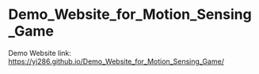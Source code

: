 # Demo_Website_for_Motion_Sensing_Game

Demo Website link: https://yj286.github.io/Demo_Website_for_Motion_Sensing_Game/
